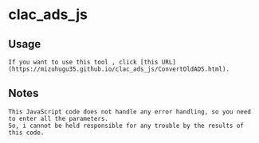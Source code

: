 # clac_ads_js
## Usage 
    If you want to use this tool , click [this URL](https://mizuhugu35.github.io/clac_ads_js/ConvertOldADS.html).    
    
## Notes
    This JavaScript code does not handle any error handling, so you need to enter all the parameters.  
    So, i cannot be held responsible for any trouble by the results of this code.
